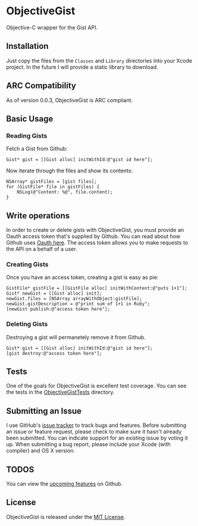 # ObjectiveGist

Objective-C wrapper for the Gist API.

## Installation

Just copy the files from the `Classes` and `Library` directories into your Xcode project. In the future I will provide a static library to download.

## ARC Compatibility

As of version 0.0.3, ObjectiveGist is ARC compliant.

## Basic Usage

### Reading Gists

Fetch a Gist from Github:

    Gist* gist = [[Gist alloc] initWithId:@"gist id here"];

Now iterate through the files and show its contents:

    NSArray* gistFiles = [gist files];
    for (GistFile* file in gistFiles) {
        NSLog(@"Content: %@", file.content);
    }


## Write operations

In order to create or delete gists with ObjectiveGist, you must provide an Oauth access token that's supplied by Github. You can read about how Github uses [Oauth here][oauth]. The access token allows you to make requests to the API on a behalf of a user.

### Creating Gists

Once you have an access token, creating a gist is easy as pie:

    GistFile* gistFile = [[GistFile alloc] initWithContent:@"puts 1+1"];
    Gist* newGist = [[Gist alloc] init];
    newGist.files = [NSArray arrayWithObject:gistFile];
    newGist.gistDescription = @"print sum of 1+1 in Ruby";
    [newGist publish:@"access token here"];

### Deleting Gists

Destroying a gist will permanetely remove it from Github.

    Gist* gist = [[Gist alloc] initWithId:@"gist id here"];
    [gist destroy:@"access token here"];

## Tests

One of the goals for ObjectiveGist is excellent test coverage. You can see the tests in the [ObjectiveGistTests][tests] directory.

## Submitting an Issue

I use GitHub's [issue tracker][issues] to track bugs and features. Before submitting an issue or feature request, please check to make sure it hasn't already been submitted. You can indicate support for an existing issue by voting it up. When submitting a bug report, please include your Xcode (with compiler) and OS X version.

## TODOS

You can view the [upcoming features][features] on Github.

## License

ObjectiveGist is released under the [MIT License][license].

[issues]:https://github.com/chrisledet/ObjectiveGist/issues
[features]:https://github.com/chrisledet/ObjectiveGist/issues?labels=Features&sort=created&direction=desc&state=open&page=1
[license]:https://github.com/chrisledet/ObjectiveGist/blob/master/LICENSE
[tests]:https://github.com/chrisledet/ObjectiveGist/tree/master/ObjectiveGistTests
[oauth]:http://developer.github.com/v3/oauth/